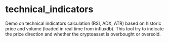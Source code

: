 # technical_indicators
Demo on technical indicators calculation (RSI, ADX, ATR) based on historic price and volume (loaded in real time from influxdb).
This tool try to indicate the price direction and whether the cryptoasset is overbought or oversold.
 
